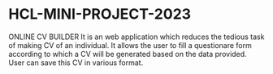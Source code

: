 # HCL-MINI-PROJECT-2023
ONLINE CV BUILDER
It is an web application which reduces the tedious task of making CV of an individual. 
It allows the user to fill a questionare form according to which a CV will be generated based on the data provided. 
User can save this CV in various format.
